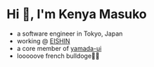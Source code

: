 <h1>Hi 👋, I'm Kenya Masuko</h1>
<ul>
  <li>a software engineer in Tokyo, Japan</li>
  <li>working @ <a href="https://ei-shin.com/">EISHIN</a></li>
  <li>a core member of <a href="https://github.com/hirotomoyamada/yamada-ui">yamada-ui</a></li>
  <li>looooove french bulldoge🐶🐷</li>
</ul>
